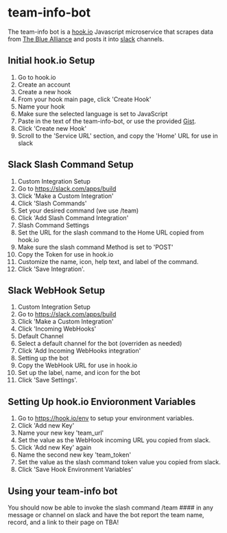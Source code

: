 # team-info-bot
The team-info bot is a [hook.io](http://hook.io) Javascript microservice that scrapes data from [The Blue Alliance](http://thebluealliance.com) and posts it into [slack](http://slack.com) channels.

## Initial hook.io Setup
1. Go to hook.io
2. Create an account
3. Create a new hook
  1. From your hook main page, click 'Create Hook'
  2. Name your hook
  3. Make sure the selected language is set to JavaScript
  4. Paste in the text of the team-info-bot, or use the provided [Gist](https://gist.github.com/PChild/5266ebd48443b568a50ee2ecb4e19cae).
  5. Click 'Create new Hook'
  6. Scroll to the 'Service URL' section, and copy the 'Home' URL for use in slack
  
## Slack Slash Command Setup
1. Custom Integration Setup
  1. Go to https://slack.com/apps/build
  2. Click 'Make a Custom Integration'
  3. Click 'Slash Commands'
  4. Set your desired command (we use /team)
  5. Click 'Add Slash Command Integration'
2. Slash Command Settings
  1. Set the URL for the slash command to the Home URL copied from hook.io
  2. Make sure the slash command Method is set to 'POST'
  3. Copy the Token for use in hook.io
  4. Customize the name, icon, help text, and label of the command.
  5. Click 'Save Integration'.
  
## Slack WebHook Setup
1. Custom Integration Setup
  1. Go to https://slack.com/apps/build
  2. Click 'Make a Custom Integration'
  3. Click 'Incoming WebHooks'
2. Default Channel
  1. Select a default channel for the bot (overriden as needed)
  2. Click 'Add Incoming WebHooks integration'
3. Setting up the bot
  1. Copy the WebHook URL for use in hook.io
  2. Set up the label, name, and icon for the bot
  3. Click 'Save Settings'.

## Setting Up hook.io Envioronment Variables
1. Go to https://hook.io/env to setup your environment variables.
  1. Click 'Add new Key'
  2. Name your new key 'team_url'
  3. Set the value as the WebHook incoming URL you copied from slack.
  4. Click 'Add new Key' again
  5. Name the second new key 'team_token'
  6. Set the value as the slash command token value you copied from slack.
  7. Click 'Save Hook Environment Variables'
  
## Using your team-info bot
You should now be able to invoke the slash command /team #### in any message or channel on slack and have the bot report the team name, record, and a link to their page on TBA!
